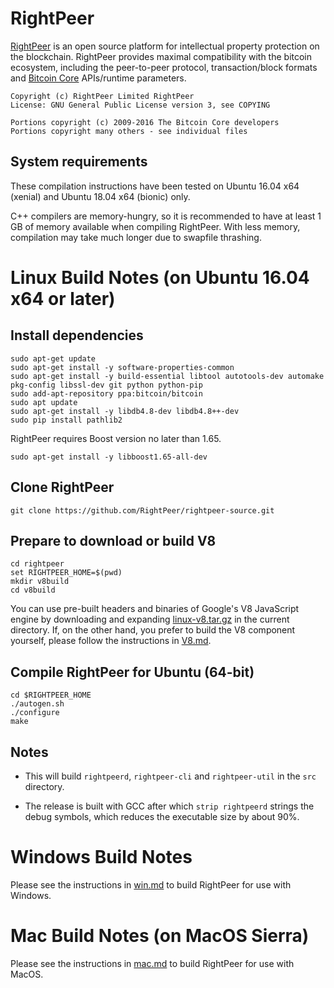 RightPeer
==========

[RightPeer](http://www.rightpeer.com/) is an open source platform for intellectual property protection on the blockchain. RightPeer provides maximal compatibility with the bitcoin ecosystem, including the peer-to-peer protocol, transaction/block formats and [Bitcoin Core](https://bitcoin.org/en/bitcoin-core/) APIs/runtime parameters.

    Copyright (c) RightPeer Limited RightPeer
    License: GNU General Public License version 3, see COPYING

    Portions copyright (c) 2009-2016 The Bitcoin Core developers
    Portions copyright many others - see individual files

System requirements
-------------------

These compilation instructions have been tested on Ubuntu 16.04 x64 (xenial) and Ubuntu 18.04 x64 (bionic) only.

C++ compilers are memory-hungry, so it is recommended to have at least 1 GB of memory available when compiling RightPeer. With less memory, compilation may take much longer due to swapfile thrashing.


Linux Build Notes (on Ubuntu 16.04 x64 or later)
=================

Install dependencies
--------------------

    sudo apt-get update
    sudo apt-get install -y software-properties-common
    sudo apt-get install -y build-essential libtool autotools-dev automake pkg-config libssl-dev git python python-pip
    sudo add-apt-repository ppa:bitcoin/bitcoin
    sudo apt update
    sudo apt-get install -y libdb4.8-dev libdb4.8++-dev
    sudo pip install pathlib2

RightPeer requires Boost version no later than 1.65.

    sudo apt-get install -y libboost1.65-all-dev

Clone RightPeer
----------------

    git clone https://github.com/RightPeer/rightpeer-source.git

Prepare to download or build V8
-------------------

    cd rightpeer
    set RIGHTPEER_HOME=$(pwd)
    mkdir v8build
    cd v8build
    
You can use pre-built headers and binaries of Google's V8 JavaScript engine by downloading and expanding [linux-v8.tar.gz](https://github.com/RightPeer/rightpeer-binaries/raw/master/linux-v8.tar.gz) in the current directory. If, on the other hand, you prefer to build the V8 component yourself, please follow the instructions in [V8.md](/V8.md/).

Compile RightPeer for Ubuntu (64-bit)
-----------------------------

    cd $RIGHTPEER_HOME
    ./autogen.sh
    ./configure
    make

Notes
-----

* This will build `rightpeerd`, `rightpeer-cli` and `rightpeer-util` in the `src` directory.

* The release is built with GCC after which `strip rightpeerd` strings the debug symbols, which reduces the executable size by about 90%.


Windows Build Notes
=====================

Please see the instructions in [win.md](/win.md/) to build RightPeer for use with Windows.


Mac Build Notes (on MacOS Sierra)
================

Please see the instructions in [mac.md](/mac.md/) to build RightPeer for use with MacOS.
